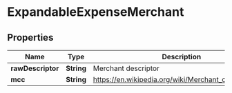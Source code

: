 

# ExpandableExpenseMerchant


## Properties

| Name | Type | Description | Notes |
|------------ | ------------- | ------------- | -------------|
|**rawDescriptor** | **String** | Merchant descriptor |  |
|**mcc** | **String** | https://en.wikipedia.org/wiki/Merchant_category_code |  |



